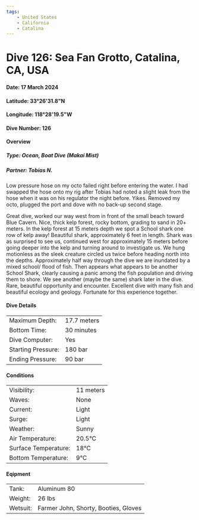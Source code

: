 ```yaml
---
tags:
    - United States
    - California
    - Catalina
---
```

# Dive 126: Sea Fan Grotto, Catalina, CA, USA
#### Date: 17 March 2024
#### Latitude: 33°26'31.8"N 
#### Longitude: 118°28'19.5"W 
#### Dive Number: 126
#### Overview
##### Type: Ocean, Boat Dive (Makai Mist)
##### Partner: Tobias N.

Low pressure hose on my octo failed right before entering the water. I had swapped the hose onto my rig after Tobias had noted a slight leak from the hose when it was on his regulator the night before. Yikes. Removed my octo, plugged the port and dove with no back-up second stage.

Great dive, worked our way west from in front of the small beach toward Blue Cavern. Nice, thick kelp forest, rocky bottom, grading to sand in 20+ meters. In the kelp forest at 15 meters depth we spot a School shark one row of kelp away! Beautiful shark, approximately 6 feet in length. Shark was as surprised to see us, continued west for approximately 15 meters before going deeper into the kelp and turning around to investigate us. We hung motionless as the sleek creature circled us twice before heading north into the depths. Approximately half way through the dive we are inundated by a mixed school/ flood of fish. Then appears what appears to be another School Shark, clearly causing a panic among the fish population and driving them to shore. We see another (maybe the same) shark later in the dive. Rare, beautiful opportunity and encounter. Excellent dive with many fish and beautiful ecology and geology. Fortunate for this experience together.

#### Dive Details 

| | |
|-----|-----|
| Maximum Depth:     | 17.7 meters |
| Bottom Time:       | 30 minutes | 
| Dive Computer:     | Yes | <!--Yes, No-->
| Starting Pressure: | 180 bar | 
| Ending Pressure:   | 90 bar | 

#### Conditions

| | |
|-----|-----|
| Visibility:          | 11 meters |
| Waves:               | None | <!--None, Small, Medium, Large-->
| Current:             | Light | <!--None, Light, Medium, Strong-->
| Surge:               | Light |     <!--Light, Medium, Strong-->
| Weather:             | Sunny |  <!--Sunny, Partly Cloudy, Cloudy, Rainy, Windy, Foggy-->
| Air Temperature:     | 20.5°C | 
| Surface Temperature: | 18°C | 
| Bottom Temperature:  | 9°C | 

#### Eqipment 

| | |
|-----|-----|
| Tank:    | Aluminum 80 |
| Weight:  | 26 lbs | 
| Wetsuit: | Farmer John, Shorty, Booties, Gloves | 
